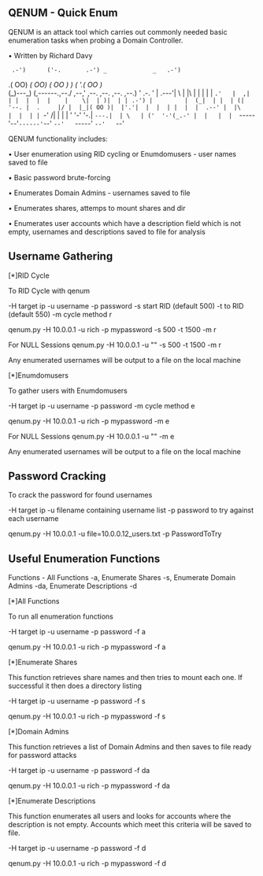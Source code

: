 QENUM - Quick Enum
------------------

QENUM is an attack tool which carries out commonly needed basic enumeration
tasks when probing a Domain Controller.

•	Written by Richard Davy

     .-')      ('-.       .-') _             _   .-')    
   .(  OO)   _(  OO)     ( OO ) )           ( '.( OO )_  
  (_)---\_) (,------.,--./ ,--,' ,--. ,--.   ,--.   ,--.)
  '  .-.  '  |  .---'|   \ |  |\ |  | |  |   |   `.'   | 
 ,|  | |  |  |  |    |    \|  | )|  | | .-') |         | 
(_|  | |  | (|  '--. |  .     |/ |  |_|( OO )|  |'.'|  | 
  |  | |  |  |  .--' |  |\    |  |  | | `-' /|  |   |  | 
  '  '-'  '-.|  `---.|  | \   | ('  '-'(_.-' |  |   |  | 
   `-----'--'`------'`--'  `--'   `-----'    `--'   `--' 

QENUM functionality includes:

•	User enumeration using RID cycling or Enumdomusers - user names saved to file

•	Basic password brute-forcing

•	Enumerates Domain Admins - usernames saved to file

•	Enumerates shares, attemps to mount shares and dir

•	Enumerates user accounts which have a description field which is not empty,
	usernames and descriptions saved to file for analysis

Username Gathering
------------------

[*]RID Cycle

To RID Cycle with qenum

-H target ip
-u username 
-p password
-s start RID (default 500)
-t to RID (default 550)
-m cycle method r

qenum.py -H 10.0.0.1 -u rich -p mypassword -s 500 -t 1500 -m r

For NULL Sessions
qenum.py -H 10.0.0.1 -u "" -s 500 -t 1500 -m r

Any enumerated usernames will be output to a file on the local machine

[*]Enumdomusers

To gather users with Enumdomusers

-H target ip
-u username 
-p password
-m cycle method e

qenum.py -H 10.0.0.1 -u rich -p mypassword -m e

For NULL Sessions
qenum.py -H 10.0.0.1 -u "" -m e

Any enumerated usernames will be output to a file on the local machine


Password Cracking
-----------------

To crack the password for found usernames

-H target ip
-u filename containing username list
-p password to try against each username

qenum.py -H 10.0.0.1 -u file=10.0.0.12_users.txt -p PasswordToTry


Useful Enumeration Functions
----------------------------

Functions - All Functions -a, 
			Enumerate Shares -s, 
			Enumerate Domain Admins -da, 
			Enumerate Descriptions -d

[*]All Functions

To run all enumeration functions

-H target ip
-u username 
-p password
-f a

qenum.py -H 10.0.0.1 -u rich -p mypassword -f a

[*]Enumerate Shares

This function retrieves share names and then tries to mount each one.
If successful it then does a directory listing

-H target ip
-u username 
-p password
-f s

qenum.py -H 10.0.0.1 -u rich -p mypassword -f s

[*]Domain Admins

This function retrieves a list of Domain Admins
and then saves to file ready for password attacks

-H target ip
-u username 
-p password
-f da

qenum.py -H 10.0.0.1 -u rich -p mypassword -f da

[*]Enumerate Descriptions

This function enumerates all users and looks for accounts where the description
is not empty. Accounts which meet this criteria will be saved to file.

-H target ip
-u username 
-p password
-f d

qenum.py -H 10.0.0.1 -u rich -p mypassword -f d
